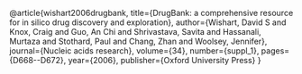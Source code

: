 

@article{wishart2006drugbank,
  title={DrugBank: a comprehensive resource for in silico drug discovery and exploration},
  author={Wishart, David S and Knox, Craig and Guo, An Chi and Shrivastava, Savita and Hassanali, Murtaza and Stothard, Paul and Chang, Zhan and Woolsey, Jennifer},
  journal={Nucleic acids research},
  volume={34},
  number={suppl\_1},
  pages={D668--D672},
  year={2006},
  publisher={Oxford University Press}
}
